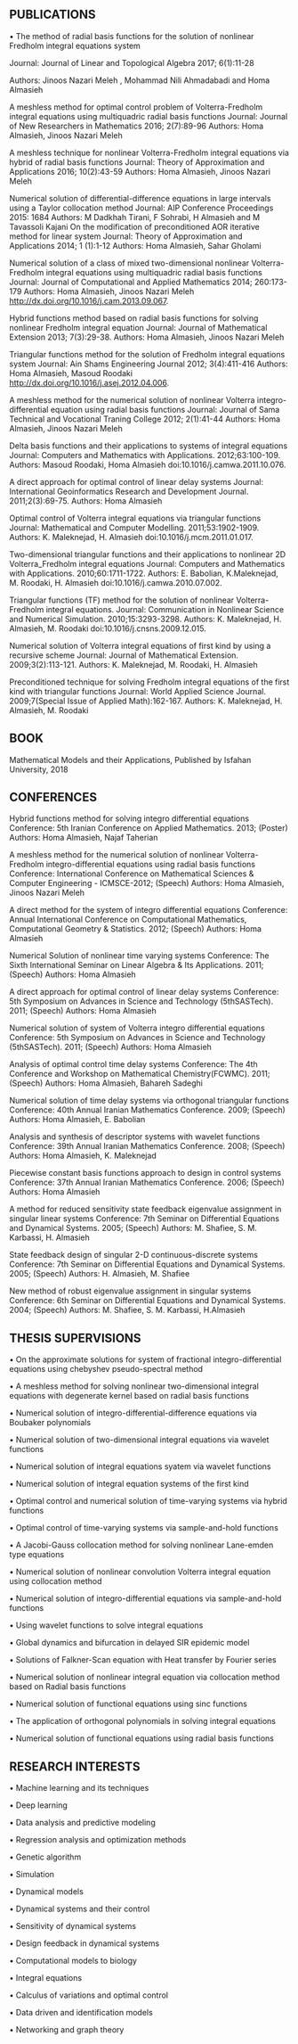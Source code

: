 ## PUBLICATIONS

• The method of radial basis functions for the solution of nonlinear Fredholm integral equations system

Journal: Journal of Linear and Topological Algebra 2017; 6(1):11-28

Authors: Jinoos Nazari Meleh , Mohammad Nili Ahmadabadi and Homa Almasieh

A meshless method for optimal control problem of Volterra-Fredholm integral equations using multiquadric radial basis functions
Journal: Journal of New Researchers in Mathematics 2016; 2(7):89-96
Authors: Homa Almasieh, Jinoos Nazari Meleh

A meshless technique for nonlinear Volterra-Fredholm integral equations via hybrid of radial basis functions
Journal: Theory of Approximation and Applications 2016; 10(2):43-59
Authors: Homa Almasieh, Jinoos Nazari Meleh

Numerical solution of differential-difference equations in large intervals using a Taylor collocation method
Journal: AIP Conference Proceedings 2015: 1684
Authors: M Dadkhah Tirani, F Sohrabi, H Almasieh and M Tavassoli Kajani
On the modification of preconditioned AOR iterative method for linear system
Journal: Theory of Approximation and Applications 2014; 1 (1):1-12
Authors: Homa Almasieh, Sahar Gholami

Numerical solution of a class of mixed two-dimensional nonlinear Volterra-Fredholm integral equations using multiquadric radial basis functions
Journal: Journal of Computational and Applied Mathematics 2014; 260:173-179
Authors: Homa Almasieh, Jinoos Nazari Meleh
http://dx.doi.org/10.1016/j.cam.2013.09.067.

Hybrid functions method based on radial basis functions for solving nonlinear Fredholm integral equation
Journal: Journal of Mathematical Extension 2013; 7(3):29-38.
Authors: Homa Almasieh, Jinoos Nazari Meleh

Triangular functions method for the solution of Fredholm integral equations system
Journal: Ain Shams Engineering Journal 2012; 3(4):411-416
Authors: Homa Almasieh, Masoud Roodaki
http://dx.doi.org/10.1016/j.asej.2012.04.006.

A meshless method for the numerical solution of nonlinear Volterra integro-differential equation using radial basis functions
Journal: Journal of Sama Technical and Vocational Traning College 2012; 2(1):41-44
Authors: Homa Almasieh, Jinoos Nazari Meleh

Delta basis functions and their applications to systems of integral equations
Journal: Computers and Mathematics with Applications. 2012;63:100-109.
Authors: Masoud Roodaki, Homa Almasieh
doi:10.1016/j.camwa.2011.10.076.

A direct approach for optimal control of linear delay systems
Journal: International Geoinformatics Research and Development Journal. 2011;2(3):69-75.
Authors: Homa Almasieh

Optimal control of Volterra integral equations via triangular functions    Journal: Mathematical and Computer Modelling. 2011;53:1902-1909.
Authors: K. Maleknejad, H. Almasieh
doi:10.1016/j.mcm.2011.01.017.

Two-dimensional triangular functions and their applications to nonlinear 2D Volterra_Fredholm integral equations
 Journal: Computers and Mathematics with Applications. 2010;60:1711-1722.
Authors: E. Babolian, K.Maleknejad, M. Roodaki, H. Almasieh
doi:10.1016/j.camwa.2010.07.002.

Triangular functions (TF) method for the solution of nonlinear Volterra-Fredholm integral equations.
Journal: Communication in Nonlinear Science and Numerical Simulation. 2010;15:3293-3298.
Authors: K. Maleknejad, H. Almasieh, M. Roodaki
doi:10.1016/j.cnsns.2009.12.015.

Numerical solution of Volterra integral equations of first kind by using a recursive scheme
Journal: Journal of Mathematical Extension. 2009;3(2):113-121.
Authors: K. Maleknejad, M. Roodaki, H. Almasieh

Preconditioned technique for solving Fredholm integral equations of the first kind with triangular functions
Journal: World Applied Science Journal. 2009;7(Special Issue of Applied Math):162-167.
Authors: K. Maleknejad, H. Almasieh, M. Roodaki


## BOOK

Mathematical  Models and their Applications, Published by Isfahan University, 2018


## CONFERENCES

Hybrid functions method for solving integro differential equations
Conference: 5th Iranian Conference on Applied Mathematics. 2013; (Poster)
Authors: Homa Almasieh, Najaf Taherian

A meshless method for the numerical solution of nonlinear Volterra-Fredholm integro-differential equations using radial basis functions
Conference: International Conference on Mathematical Sciences & Computer Engineering - ICMSCE-2012; (Speech)
Authors: Homa Almasieh, Jinoos Nazari Meleh

A direct method for the system of integro differential equations 
Conference: Annual International Conference on Computational Mathematics, Computational Geometry & Statistics. 2012; (Speech)
Authors: Homa Almasieh

Numerical Solution of nonlinear time varying systems
Conference: The Sixth International Seminar on Linear Algebra & Its Applications. 2011; (Speech)
Authors: Homa Almasieh

A direct approach for optimal control of linear delay systems
 Conference: 5th Symposium on Advances in Science and Technology (5thSASTech). 2011; (Speech)
Authors: Homa Almasieh

Numerical solution of system of Volterra integro differential equations 
Conference: 5th Symposium on Advances in Science and Technology (5thSASTech). 2011; (Speech)
Authors: Homa Almasieh

Analysis of optimal control time delay systems
Conference: The  4th Conference and Workshop on Mathematical Chemistry(FCWMC). 2011; (Speech)
Authors: Homa Almasieh, Bahareh Sadeghi

Numerical solution of time delay systems via orthogonal triangular functions Conference: 40th Annual Iranian Mathematics Conference. 2009; (Speech)
Authors: Homa Almasieh, E. Babolian

Analysis and synthesis of descriptor systems with wavelet functions 
Conference: 39th Annual Iranian Mathematics Conference. 2008; (Speech)
Authors: Homa Almasieh, K. Maleknejad

Piecewise constant basis functions approach to design in control systems
Conference: 37th Annual Iranian Mathematics Conference. 2006; (Speech)
Authors: Homa Almasieh

A method for reduced sensitivity state feedback eigenvalue assignment in singular linear systems
Conference: 7th Seminar on Differential Equations and Dynamical Systems. 2005; (Speech)
Authors: M. Shafiee, S. M. Karbassi, H. Almasieh

State feedback design of singular 2-D continuous-discrete systems
Conference: 7th Seminar on Differential Equations and Dynamical Systems. 2005; (Speech)
Authors: H. Almasieh, M. Shafiee

New method of robust eigenvalue assignment in singular systems
Conference: 6th Seminar on Differential Equations and Dynamical Systems. 2004; (Speech)
Authors: M. Shafiee, S. M. Karbassi, H.Almasieh

## THESIS SUPERVISIONS

•	On the approximate solutions for system of fractional integro-differential equations using chebyshev pseudo-spectral method

•	A meshless method for solving nonlinear two-dimensional integral equations with degenerate kernel based on radial basis functions

•	Numerical solution of integro-differential-difference equations via Boubaker polynomials

•	Numerical solution of two-dimensional integral equations via wavelet functions

•	Numerical solution of integral equations syatem via wavelet functions

•	Numerical solution of integral equation systems of the first kind

•	Optimal control and numerical solution of time-varying systems via hybrid functions

•	Optimal control of time-varying systems via sample-and-hold functions

•	A Jacobi-Gauss collocation method for solving nonlinear Lane-emden type equations

•	Numerical solution of nonlinear convolution Volterra integral equation using collocation method

•	Numerical solution of integro-differential equations via sample-and-hold functions

•	Using wavelet functions to solve integral equations

•	Global dynamics and bifurcation in delayed SIR epidemic model

•	Solutions of Falkner-Scan equation with Heat transfer by Fourier series

•	Numerical solution of nonlinear integral equation via collocation method based on Radial basis functions

•	Numerical solution of functional equations using sinc functions

•	The application of orthogonal polynomials in solving integral equations

•	Numerical solution of functional equations using radial basis functions


## RESEARCH INTERESTS

•	Machine learning and its techniques

•	Deep learning

•	Data analysis and predictive modeling 

•	Regression analysis and optimization methods

•	Genetic algorithm

•	Simulation

•	Dynamical models

•	Dynamical systems and their control

•	Sensitivity of dynamical systems

•	Design feedback in dynamical systems

•	Computational models to biology

•	Integral equations 

•	Calculus of variations and optimal control

•	Data driven and identification models

•	Networking and graph theory 






